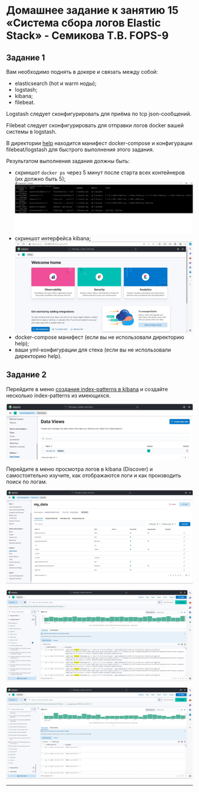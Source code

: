 # Домашнее задание к занятию 15 «Система сбора логов Elastic Stack» - Семикова Т.В. FOPS-9

## Задание 1

Вам необходимо поднять в докере и связать между собой:

- elasticsearch (hot и warm ноды);
- logstash;
- kibana;
- filebeat.

Logstash следует сконфигурировать для приёма по tcp json-сообщений.

Filebeat следует сконфигурировать для отправки логов docker вашей системы в logstash.

В директории [help](./help) находится манифест docker-compose и конфигурации filebeat/logstash для быстрого 
выполнения этого задания.

Результатом выполнения задания должны быть:

- скриншот `docker ps` через 5 минут после старта всех контейнеров (их должно быть 5);
![ad](https://github.com/SemikovaTV/hw_monitoring/blob/main/img_02/1.jpg)
- скриншот интерфейса kibana;
![ad](https://github.com/SemikovaTV/hw_monitoring/blob/main/img_02/2.jpg)
- docker-compose манифест (если вы не использовали директорию help);
- ваши yml-конфигурации для стека (если вы не использовали директорию help).

## Задание 2

Перейдите в меню [создания index-patterns  в kibana](http://localhost:5601/app/management/kibana/indexPatterns/create) и создайте несколько index-patterns из имеющихся.

![ad](https://github.com/SemikovaTV/hw_monitoring/blob/main/img_02/3.jpg)

Перейдите в меню просмотра логов в kibana (Discover) и самостоятельно изучите, как отображаются логи и как производить поиск по логам.

![ad](https://github.com/SemikovaTV/hw_monitoring/blob/main/img_02/4.jpg)

![ad](https://github.com/SemikovaTV/hw_monitoring/blob/main/img_02/5.jpg)

![ad](https://github.com/SemikovaTV/hw_monitoring/blob/main/img_02/6.jpg)

---
